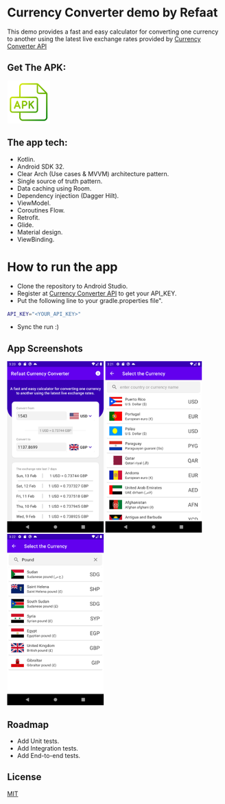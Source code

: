 # Currency Converter demo by Refaat

This demo provides a fast and easy calculator for converting one currency to another using the
latest live exchange rates provided by <a href='https://free.currencyconverterapi.com'>Currency
Converter API</a>

## Get The APK:

<a href='theDebugAPK/app-debug.apk'>
<img alt='Get The APK' src="screenshots/apk-file.png" height="100" /></a>

## The app tech:

- Kotlin.
- Android SDK 32.
- Clear Arch (Use cases & MVVM) architecture pattern.
- Single source of truth pattern.
- Data caching using Room.
- Dependency injection (Dagger Hilt).
- ViewModel.
- Coroutines Flow.
- Retrofit.
- Glide.
- Material design.
- ViewBinding.

# How to run the app

- Clone the repository to Android Studio.
- Register at <a href='https://free.currencyconverterapi.com'>Currency Converter API</a> to get your
  API_KEY.
- Put the following line to your gradle.properties file".

```bash
API_KEY="<YOUR_API_KEY>"
```

- Sync the run :)

## App Screenshots

<p float="left">
<img src="screenshots/sc1.png" height="400" alt="Screenshot"/> 
<img src="screenshots/sc2.png" height="400" alt="Screenshot"/> 
<img src="screenshots/sc3.png" height="400" alt="Screenshot"/> 
</p>

## Roadmap

- Add Unit tests.
- Add Integration tests.
- Add End-to-end tests.

## License

[MIT](https://choosealicense.com/licenses/mit/)